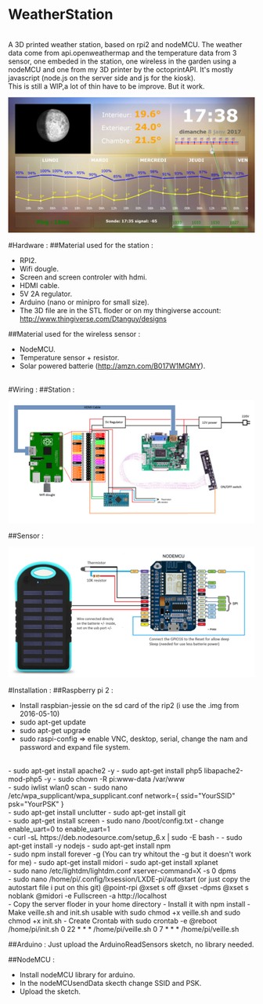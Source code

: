 # WeatherStation
<br>
A 3D printed weather station, based on rpi2 and nodeMCU. 
The weather data come from api.openweathermap and the temperature data from 3 sensor, 
one embeded in the station, one wireless in the garden using a nodeMCU and one from my 3D printer by the octoprintAPI. It's mostly javascript (node.js on the server side and js for the kiosk).
<br>
This is still a WIP,a lot of thin have to be improve. But it work.

<p align="center">
	<img src="https://raw.githubusercontent.com/dtanguy/weatherstation/master/img/p1.jpg">
</p>

<!--<br>
<p align="center">
	<img src="https://raw.githubusercontent.com/dtanguy/weatherstation/master/img/p2.png">
</p>
<br>-->

#Hardware :
##Material used for the station :
- RPI2.
- Wifi dougle.
- Screen and screen controler with hdmi.
- HDMI cable.
- 5V 2A regulator.
- Arduino (nano or minipro for small size). 
- The 3D file are in the STL floder or on my thingiverse account: http://www.thingiverse.com/Dtanguy/designs

##Material used for the wireless sensor :
- NodeMCU.
- Temperature sensor + resistor.
- Solar powered batterie (http://amzn.com/B017W1MGMY).
<br><br>

#Wiring :
##Station :
<p align="center">
	<img src="https://raw.githubusercontent.com/dtanguy/weatherstation/master/img/StationSchematic.png">
</p>

##Sensor :
<p align="center">
	<img src="https://raw.githubusercontent.com/dtanguy/weatherstation/master/img/WirelessSensorSchematic.png">
</p>


#Installation :
##Raspberry pi 2 :

- Install raspbian-jessie on the sd card of the rip2 (i use the .img from 2016-05-10)
- sudo apt-get update
- sudo apt-get upgrade
- sudo raspi-config => enable VNC, desktop, serial, change the nam and password and expand file system.
<br>
- sudo apt-get install apache2 -y
- sudo apt-get install php5 libapache2-mod-php5 -y
- sudo chown -R pi:www-data /var/www
<br>
- sudo iwlist wlan0 scan
- sudo nano /etc/wpa_supplicant/wpa_supplicant.conf
network={
    ssid="YourSSID"
    psk="YourPSK"
}
<br>
- sudo apt-get install unclutter
- sudo apt-get install git
<br>
- sudo apt-get install screen 
- sudo nano /boot/config.txt 
- change enable_uart=0 to enable_uart=1
<br>
- curl -sL https://deb.nodesource.com/setup_6.x | sudo -E bash -
- sudo apt-get install -y nodejs
- sudo apt-get install npm
<br>
- sudo npm install forever -g (You can try whitout the -g but it doesn't work for me)
- sudo apt-get install midori
- sudo apt-get install xplanet
<br>
- sudo nano /etc/lightdm/lightdm.conf
xserver-command=X -s 0 dpms
<br>
- sudo nano /home/pi/.config/lxsession/LXDE-pi/autostart (or just copy the autostart file i put on this git)
@point-rpi
@xset s off
@xset -dpms
@xset s noblank
@midori -e Fullscreen -a http://localhost
<br>
- Copy the server floder in your home directory
- Install it with npm install
- Make veille.sh and init.sh usable with sudo chmod +x veille.sh and sudo chmod +x init.sh
- Create Crontab with sudo crontab -e
@reboot     /home/pi/init.sh
0 22 * * *     /home/pi/veille.sh
0 7 * * *     /home/pi/veille.sh 
<br>

##Arduino :
Just upload the ArduinoReadSensors sketch, no library needed.

##NodeMCU :
- Install nodeMCU library for arduino.
- In the nodeMCUsendData skecth change SSID and PSK.
- Upload the sketch.